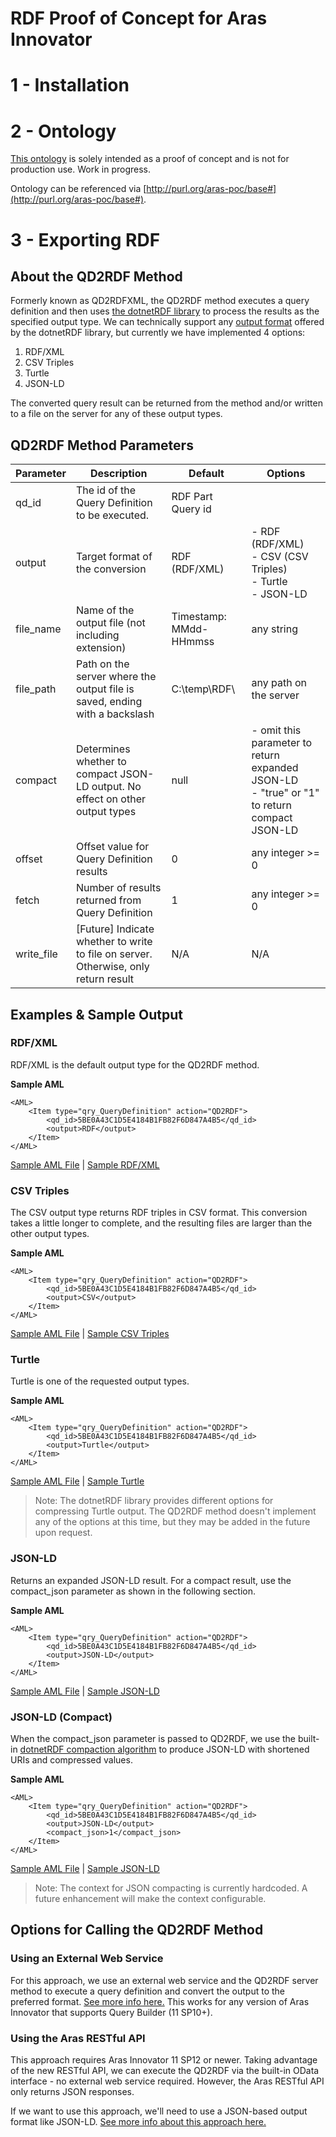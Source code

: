 # RDF Proof of Concept for Aras Innovator

# 1 - Installation




# 2 - Ontology

[This ontology](./root-ontology.owl) is solely intended as a proof of concept and is not for production use. Work in progress.

Ontology can be referenced via [http://purl.org/aras-poc/base#](http://purl.org/aras-poc/base#).


# 3 - Exporting RDF 

## About the QD2RDF Method
Formerly known as QD2RDFXML, the QD2RDF method executes a query definition and then uses [the dotnetRDF library](https://www.dotnetrdf.org/) to process the results as the specified output type. We can technically support any [output format](https://github.com/dotnetrdf/dotnetrdf/wiki/UserGuide-Writing-RDF) offered by the dotnetRDF library, but currently we have implemented 4 options:

1. RDF/XML
2. CSV Triples
3. Turtle
4. JSON-LD

The converted query result can be returned from the method and/or written to a file on the server for any of these output types.

## QD2RDF Method Parameters

Parameter   | Description | Default | Options
------------|-------------|---------|--------
qd_id       | The id of the Query Definition to be executed. | RDF Part Query id | 
output      | Target format of the conversion | RDF (RDF/XML) | - RDF (RDF/XML)<br/> - CSV (CSV Triples)<br/> - Turtle<br/>- JSON-LD
file_name   | Name of the output file (not including extension) | Timestamp: MMdd-HHmmss | any string
file_path   | Path on the server where the output file is saved, ending with a backslash | C:\temp\RDF\ | any path on the server
compact     | Determines whether to compact JSON-LD output. No effect on other output types | null | - omit this parameter to return expanded JSON-LD<br/>- "true" or "1" to return compact JSON-LD
offset      | Offset value for Query Definition results | 0 | any integer >= 0
fetch       | Number of results returned from Query Definition | 1 | any integer >= 0
write_file  | [Future] Indicate whether to write to file on server. Otherwise, only return result | N/A | N/A

## Examples & Sample Output

### RDF/XML

RDF/XML is the default output type for the QD2RDF method. 

**Sample AML**

```(xml)
<AML>
    <Item type="qry_QueryDefinition" action="QD2RDF">
        <qd_id>5BE0A43C1D5E4184B1FB82F6D847A4B5</qd_id>
        <output>RDF</output>
    </Item>
</AML>
```

[Sample AML File](./Samples/RDFXML/RDF-AML.xml]) | [Sample RDF/XML](./Samples/RDFXML/RDF-XML.rdf])

### CSV Triples

The CSV output type returns RDF triples in CSV format. This conversion takes a little longer to complete, and the resulting files are larger than the other output types. 

**Sample AML**

```(xml)
<AML>
    <Item type="qry_QueryDefinition" action="QD2RDF">
        <qd_id>5BE0A43C1D5E4184B1FB82F6D847A4B5</qd_id>
        <output>CSV</output>
    </Item>
</AML>
```

[Sample AML File](./Samples/CSV/CSV-AML.xml) | [Sample CSV Triples](./Samples/CSV/CSV-Triples.csv)

### Turtle

Turtle is one of the requested output types. 

**Sample AML**

```(xml)
<AML>
    <Item type="qry_QueryDefinition" action="QD2RDF">
        <qd_id>5BE0A43C1D5E4184B1FB82F6D847A4B5</qd_id>
        <output>Turtle</output>
    </Item>
</AML>
```

[Sample AML File](./Samples/Turtle/Turtle-AML.xml) | [Sample Turtle](./Samples/Turtle/Turtle.ttl)

> Note: The dotnetRDF library provides different options for compressing Turtle output. The QD2RDF method doesn't implement any of the options at this time, but they may be added in the future upon request.

### JSON-LD

Returns an expanded JSON-LD result. For a compact result, use the compact_json parameter as shown in the following section.

**Sample AML**

```(xml)
<AML>
    <Item type="qry_QueryDefinition" action="QD2RDF">
        <qd_id>5BE0A43C1D5E4184B1FB82F6D847A4B5</qd_id>
        <output>JSON-LD</output>
    </Item>
</AML>
```

[Sample AML File](./Samples/JSON-LD/JSON-AML.xml) | [Sample JSON-LD](./Samples/JSON-LD/JSON-LD.json)

### JSON-LD (Compact)

When the compact_json parameter is passed to QD2RDF, we use the built-in [dotnetRDF compaction algorithm](https://github.com/dotnetrdf/dotnetrdf/wiki/UserGuide-JsonLd-Compaction) to produce JSON-LD with shortened URIs and compressed values.

**Sample AML**

```(xml)
<AML>
    <Item type="qry_QueryDefinition" action="QD2RDF">
        <qd_id>5BE0A43C1D5E4184B1FB82F6D847A4B5</qd_id>
        <output>JSON-LD</output>
        <compact_json>1</compact_json>
    </Item>
</AML>
```

[Sample AML File](./Samples/JSON-LD/JSON-AML-compact.xml) | [Sample JSON-LD](./Samples/JSON-LD/JSON-LD-compact.json)

> Note: The context for JSON compacting is currently hardcoded. A future enhancement will make the context configurable.

## Options for Calling the QD2RDF Method

### Using an External Web Service
For this approach, we use an external web service and the QD2RDF server method to execute a query definition and convert the output to the preferred format. [See more info here.](./Samples/RDFXML/RDFXML.md) This works for any version of Aras Innovator that supports Query Builder (11 SP10+).

### Using the Aras RESTful API
This approach requires Aras Innovator 11 SP12 or newer. Taking advantage of the new RESTful API, we can execute the QD2RDF via the built-in OData interface - no external web service required. However, the Aras RESTful API only returns JSON responses. 

If we want to use this approach, we'll need to use a JSON-based output format like JSON-LD. [See more info about this approach here.](./Samples/RDFXML/odata-interface-approach.md)

